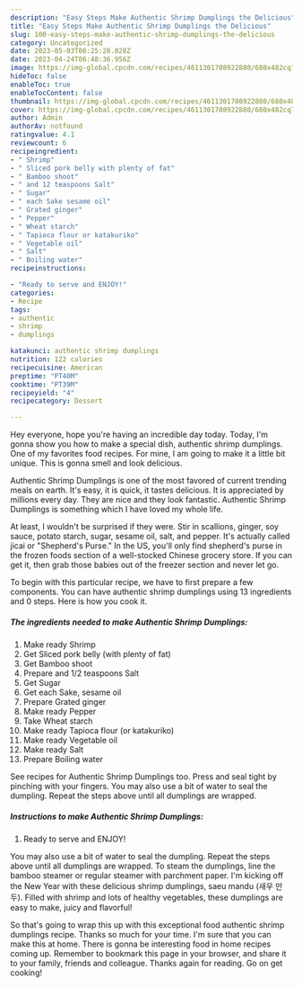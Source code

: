 ```yaml
---
description: "Easy Steps Make Authentic Shrimp Dumplings the Delicious"
title: "Easy Steps Make Authentic Shrimp Dumplings the Delicious"
slug: 100-easy-steps-make-authentic-shrimp-dumplings-the-delicious
category: Uncategorized
date: 2023-05-03T06:25:28.028Z
date: 2023-04-24T06:48:36.956Z
image: https://img-global.cpcdn.com/recipes/4611301708922880/680x482cq70/authentic-shrimp-dumplings-recipe-main-photo.jpg
hideToc: false
enableToc: true
enableTocContent: false
thumbnail: https://img-global.cpcdn.com/recipes/4611301708922880/680x482cq70/authentic-shrimp-dumplings-recipe-main-photo.jpg
cover: https://img-global.cpcdn.com/recipes/4611301708922880/680x482cq70/authentic-shrimp-dumplings-recipe-main-photo.jpg
author: Admin
authorAv: notfound
ratingvalue: 4.1
reviewcount: 6
recipeingredient:
- " Shrimp"
- " Sliced pork belly with plenty of fat"
- " Bamboo shoot"
- " and 12 teaspoons Salt"
- " Sugar"
- " each Sake sesame oil"
- " Grated ginger"
- " Pepper"
- " Wheat starch"
- " Tapioca flour or katakuriko"
- " Vegetable oil"
- " Salt"
- " Boiling water"
recipeinstructions:

- "Ready to serve and ENJOY!"
categories:
- Recipe
tags:
- authentic
- shrimp
- dumplings

katakunci: authentic shrimp dumplings 
nutrition: 122 calories
recipecuisine: American
preptime: "PT40M"
cooktime: "PT39M"
recipeyield: "4"
recipecategory: Dessert

---
```



Hey everyone, hope you're having an incredible day today. Today, I'm gonna show you how to make a special dish, authentic shrimp dumplings. One of my favorites food recipes. For mine, I am going to make it a little bit unique. This is gonna smell and look delicious.

Authentic Shrimp Dumplings is one of the most favored of current trending meals on earth. It's easy, it is quick, it tastes delicious. It is appreciated by millions every day. They are nice and they look fantastic. Authentic Shrimp Dumplings is something which I have loved my whole life.

At least, I wouldn&#39;t be surprised if they were. Stir in scallions, ginger, soy sauce, potato starch, sugar, sesame oil, salt, and pepper. It&#39;s actually called jicai or &#34;Shepherd&#39;s Purse.&#34; In the US, you&#39;ll only find shepherd&#39;s purse in the frozen foods section of a well-stocked Chinese grocery store. If you can get it, then grab those babies out of the freezer section and never let go.


To begin with this particular recipe, we have to first prepare a few components. You can have authentic shrimp dumplings using 13 ingredients and 0 steps. Here is how you cook it.

<!--inarticleads1-->

##### The ingredients needed to make Authentic Shrimp Dumplings:

1. Make ready  Shrimp
1. Get  Sliced pork belly (with plenty of fat)
1. Get  Bamboo shoot
1. Prepare  and 1/2 teaspoons Salt
1. Get  Sugar
1. Get  each Sake, sesame oil
1. Prepare  Grated ginger
1. Make ready  Pepper
1. Take  Wheat starch
1. Make ready  Tapioca flour (or katakuriko)
1. Make ready  Vegetable oil
1. Make ready  Salt
1. Prepare  Boiling water


See recipes for Authentic Shrimp Dumplings too. Press and seal tight by pinching with your fingers. You may also use a bit of water to seal the dumpling. Repeat the steps above until all dumplings are wrapped. 

<!--inarticleads2-->

##### Instructions to make Authentic Shrimp Dumplings:


1. Ready to serve and ENJOY!

You may also use a bit of water to seal the dumpling. Repeat the steps above until all dumplings are wrapped. To steam the dumplings, line the bamboo steamer or regular steamer with parchment paper. I&#39;m kicking off the New Year with these delicious shrimp dumplings, saeu mandu (새우 만두). Filled with shrimp and lots of healthy vegetables, these dumplings are easy to make, juicy and flavorful! 

So that's going to wrap this up with this exceptional food authentic shrimp dumplings recipe. Thanks so much for your time. I'm sure that you can make this at home. There is gonna be interesting food in home recipes coming up. Remember to bookmark this page in your browser, and share it to your family, friends and colleague. Thanks again for reading. Go on get cooking!
